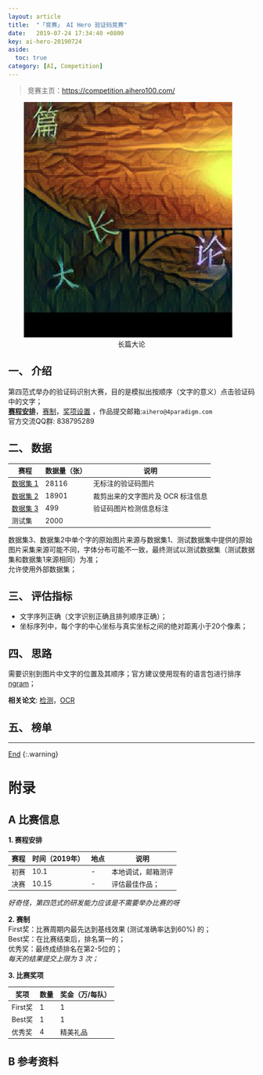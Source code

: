 ```yaml
---
layout: article
title:  "「竞赛」 AI Hero 验证码竞赛"
date:   2019-07-24 17:34:40 +0800
key: ai-hero-20190724
aside:
  toc: true
category: [AI, Competition]
---
```

<span id='head'></span>
>竞赛主页：<https://competition.aihero100.com/>    


<!--more-->

<center class="half">
  <img src="/assets/images/study/competition/ai_hero_2019/demo.png" />&emsp;<br>长篇大论
</center>

## 一、 介绍
第四范式举办的验证码识别大赛，目的是模拟出按顺序（文字的意义）点击验证码中的文字；      
[**赛程安排**](#schedule)，[赛制](#rule)，[奖项设置](#awards) ，作品提交邮箱:`aihero@4paradigm.com`   
官方交流QQ群: 838795289     

## 二、 数据

| 赛程 | 数据量（张）  | 说明 |   
| --- | --- | --- |
| [数据集 1](https://s3.cn-north-1.amazonaws.com.cn/static.aihero100.com/competition/data/AI+Hero_%E6%95%B0%E6%8D%AE%E9%9B%861.zip) | 28116 | 无标注的验证码图片 |
| [数据集 2](https://s3.cn-north-1.amazonaws.com.cn/static.aihero100.com/competition/data/AI+Hero_%E6%95%B0%E6%8D%AE%E9%9B%862.zip) | 18901 | 裁剪出来的文字图片及 OCR 标注信息 |  
| [数据集 3](https://s3.cn-north-1.amazonaws.com.cn/static.aihero100.com/competition/data/AI+Hero_%E6%95%B0%E6%8D%AE%E9%9B%863.zip) | 499 | 验证码图片检测信息标注 |  
| 测试集 | 2000 |  |  

数据集3、数据集2中单个字的原始图片来源与数据集1、测试数据集中提供的原始图片采集来源可能不同，字体分布可能不一致，最终测试以测试数据集（测试数据集和数据集1来源相同）为准；    
允许使用外部数据集；    


## 三、 评估指标
- 文字序列正确（文字识别正确且排列顺序正确）；   
- 坐标序列中，每个字的中心坐标与真实坐标之间的绝对距离小于20个像素；   


## 四、 思路    
需要识别到图片中文字的位置及其顺序；官方建议使用现有的语言包进行排序 [ngram](https://s3.cn-north-1.amazonaws.com.cn/static.aihero100.com/competition/data/ngram_python.zip)；    

**相关论文**: [检测](/ai/cv/detection/2019/05/10/foundation.html)，[OCR](/ai/cv/classification/2019/05/15/foundation.html#61-ocr)     

## 五、 榜单




-------------------  
[End](#head)
{:.warning}  


# 附录
## A 比赛信息  
<span id="schedule">**1. 赛程安排**</span>    

| 赛程 | 时间（2019年） | 地点 | 说明 |  
| --- | --- | --- |  --- |  
| 初赛 | 10.1 | - | 本地调试，邮箱测评 |  
| 决赛 | 10.15 | - | 评估最佳作品； |

*好奇怪，第四范式的研发能力应该是不需要举办比赛的呀*    


<span id="rule">**2. 赛制**</span>  
First奖：比赛周期内最先达到基线效果 (测试准确率达到60%) 的；   
Best奖：在比赛结束后，排名第一的；   
优秀奖：最终成绩排名在第2-5位的；    
*每天的结果提交上限为 3 次；*    


<span id="awards">**3. 比赛奖项**</span>  

| 奖项 | 数量 | 奖金（万/每队） |
| --- | --- | --- |
| First奖 | 1 | 1 |
| Best奖 | 1 | 1 |
| 优秀奖 | 4 | 精美礼品 |


## B 参考资料
